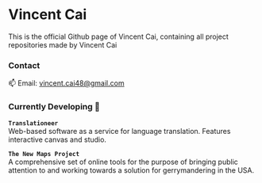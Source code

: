 <!--### Hi there 👋-->

# Vincent Cai

This is the official Github page of Vincent Cai, containing all project repositories made by Vincent Cai

### Contact  
📫 Email: vincent.cai48@gmail.com

### Currently Developing 🔭 

**`Translationeer`**  
Web-based software as a service for language translation. Features interactive canvas and studio.

**`The New Maps Project`**  
A comprehensive set of online tools for the purpose of bringing public attention to and working towards a solution for gerrymandering in the USA.

<!--
**vincentcai48/vincentcai48** is a ✨ _special_ ✨ repository because its `README.md` (this file) appears on your GitHub profile.

Here are some ideas to get you started:

- 🔭 I’m currently working on ...
- 🌱 I’m currently learning ...
- 👯 I’m looking to collaborate on ...
- 🤔 I’m looking for help with ...
- 💬 Ask me about ...
- 📫 How to reach me: ...
- 😄 Pronouns: ...
- ⚡ Fun fact: ...
-->
